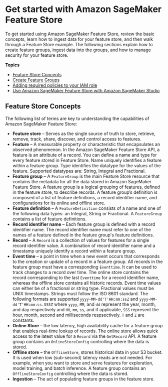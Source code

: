 # Get started with Amazon SageMaker Feature Store<a name="feature-store-getting-started"></a>

 To get started using Amazon SageMaker Feature Store, review the basic concepts, learn how to ingest data for your feature store, and then walk through a Feature Store example\. The following sections explain how to create feature groups, ingest data into the groups, and how to manage security for your feature store\.  

**Topics**
+ [Feature Store Concepts](#feature-store-concepts)
+ [Create Feature Groups](feature-store-create-feature-group.md)
+ [Adding required policies to your IAM role](feature-store-adding-policies.md)
+ [Use Amazon SageMaker Feature Store with Amazon SageMaker Studio](feature-store-use-with-studio.md)

## Feature Store Concepts<a name="feature-store-concepts"></a>

The following list of terms are key to understanding the capabilities of Amazon SageMaker Feature Store:  
+  **Feature store** – Serves as the single source of truth to store, retrieve, remove, track, share, discover, and control access to features\. 
+  **Feature** – A measurable property or characteristic that encapsulates an observed phenomenon\. In the Amazon SageMaker Feature Store API, a feature is an attribute of a record\. You can define a name and type for every feature stored in Feature Store\. Name uniquely identifies a feature within a feature group\. Type identifies the datatype for the values of the feature\. Supported datatypes are: String, Integral and Fractional\.  
+  **Feature group** – A `FeatureGroup` is the main Feature Store resource that contains the metadata for all the data stored in Amazon SageMaker Feature Store\. A feature group is a logical grouping of features, defined in the feature store, to describe records\. A feature group’s definition is composed of a list of feature definitions, a record identifier name, and configurations for its online and offline store\.  
+  **Feature definition** – A `FeatureDefinition` consists of a name and one of the following data types: an Integral, String or Fractional\. A `FeatureGroup` contains a list of feature definitions\.  
+  **Record identifier name** – Each feature group is defined with a record identifier name\. The record identifier name must refer to one of the names of a feature defined in the feature group's feature definitions\. 
+  **Record** – A `Record` is a collection of values for features for a single record identifier value\. A combination of record identifier name and a timestamp uniquely identify a record within a feature group\.  
+  **Event time** – a point in time when a new event occurs that corresponds to the creation or update of a record in a feature group\. All records in the feature group must have a corresponding `Eventtime`\. It can be used to track changes to a record over time\. The online store contains the record corresponding to the last `Eventtime` for a record identifier name, whereas the offline store contains all historic records\. Event time values can either be of a fractional or string type\. Fractional values must be UNIX timestamps\. Strings must follow the ISO 8601 standard\. The following formats are supported `yyyy-MM-dd'T'HH:mm:ssZ` and `yyyy-MM-dd'T'HH:mm:ss.SSSZ` where `yyyy`, `MM`, and `dd` represent the year, month, and day respectively and `HH`, `mm`, `ss`, and if applicable, `SSS` represent the hour, month, second and milliseconds respsectively\. `T` and `Z` are constants\.
+  **Online Store** – the low latency, high availability cache for a feature group that enables real\-time lookup of records\. The online store allows quick access to the latest value for a `Record` via the `GetRecord` API\. A feature group contains an `OnlineStoreConfig` controlling where the data is stored\. 
+  **Offline store** – the `OfflineStore`, stores historical data in your S3 bucket\. It is used when low \(sub\-second\) latency reads are not needed\. For example, when you want to store and serve features for exploration, model training, and batch inference\. A feature group contains an `OfflineStoreConfig` controlling where the data is stored\. 
+  **Ingestion** – The act of populating feature groups in the feature store\. 